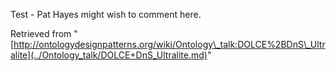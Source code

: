 Test - Pat Hayes might wish to comment here.





Retrieved from "[http://ontologydesignpatterns.org/wiki/Ontology\_talk:DOLCE%2BDnS\_Ultralite](../Ontology_talk/DOLCE+DnS_Ultralite.md)"